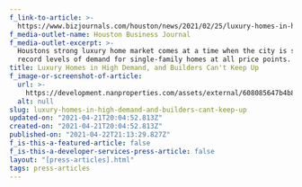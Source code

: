 ```yaml
---
f_link-to-article: >-
  https://www.bizjournals.com/houston/news/2021/02/25/luxury-homes-in-high-demand.html
f_media-outlet-name: Houston Business Journal
f_media-outlet-excerpt: >-
  Houstons strong luxury home market comes at a time when the city is seeing
  record levels of demand for single-family homes at all price points.
title: Luxury Homes in High Demand, and Builders Can't Keep Up
f_image-or-screenshot-of-article:
  url: >-
    https://development.nanproperties.com/assets/external/608085647b4b8c77713ba6e0_screen_shot_2021-04-21_at_8.53.15_AM.png
  alt: null
slug: luxury-homes-in-high-demand-and-builders-cant-keep-up
updated-on: "2021-04-21T20:04:52.813Z"
created-on: "2021-04-21T20:04:52.813Z"
published-on: "2021-04-22T21:13:29.827Z"
f_is-this-a-featured-article: false
f_is-this-a-developer-services-press-article: false
layout: "[press-articles].html"
tags: press-articles
---
```

